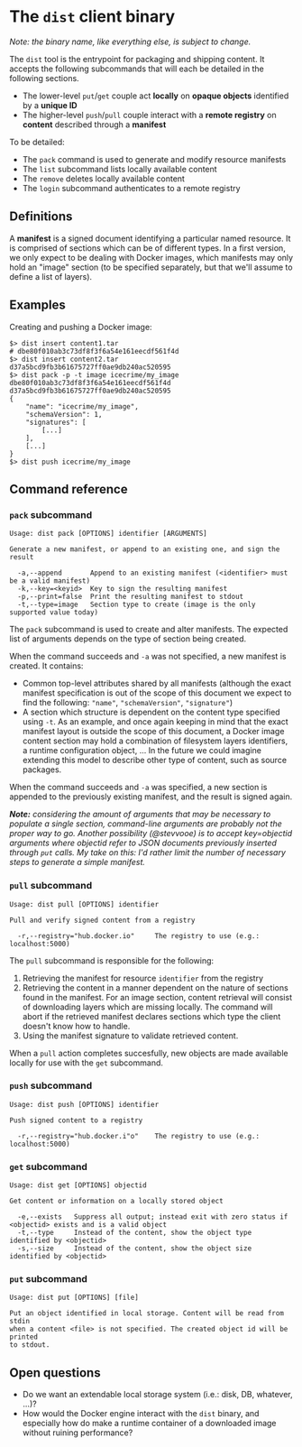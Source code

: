The `dist` client binary
========================

*Note: the binary name, like everything else, is subject to change.*

The `dist` tool is the entrypoint for packaging and shipping content. It accepts the following subcommands that will each be detailed in the following sections.

  - The lower-level `put`/`get` couple act **locally** on **opaque objects** identified by a **unique ID**
  - The higher-level `push`/`pull` couple interact with a **remote registry** on **content** described through a **manifest**

To be detailed:

  - The `pack` command is used to generate and modify resource manifests
  - The `list` subcommand lists locally available content
  - The `remove` deletes locally available content
  - The `login` subcommand authenticates to a remote registry

## Definitions

A **manifest** is a signed document identifying a particular named resource. It is comprised of sections which can be of different types. In a first version, we only expect to be dealing with Docker images, which manifests may only hold an "image" section (to be specified separately, but that we'll assume to define a list of layers).

## Examples

Creating and pushing a Docker image:

```
$> dist insert content1.tar
# dbe80f010ab3c73df8f3f6a54e161eecdf561f4d
$> dist insert content2.tar
d37a5bcd9fb3b61675727ff0ae9db240ac520595
$> dist pack -p -t image icecrime/my_image dbe80f010ab3c73df8f3f6a54e161eecdf561f4d d37a5bcd9fb3b61675727ff0ae9db240ac520595
{
	"name": "icecrime/my_image",
	"schemaVersion": 1,
	"signatures": [
		[...]
	],
	[...]
}
$> dist push icecrime/my_image
```

## Command reference

### `pack` subcommand

```
Usage: dist pack [OPTIONS] identifier [ARGUMENTS]

Generate a new manifest, or append to an existing one, and sign the result

  -a,--append		Append to an existing manifest (<identifier> must be a valid manifest)
  -k,--key=<keyid>	Key to sign the resulting manifest
  -p,--print=false	Print the resulting manifest to stdout
  -t,--type=image	Section type to create (image is the only supported value today)
```

The `pack` subcommand is used to create and alter manifests. The expected list of arguments depends on the type of section being created.

When the command succeeds and `-a` was not specified, a new manifest is created. It contains:

* Common top-level attributes shared by all manifests (although the exact manifest specification is out of the scope of this document we expect to find the following: `"name"`, `"schemaVersion"`, `"signature"`)
* A section which structure is dependent on the content type specified using `-t`. As an example, and once again keeping in mind that the exact manifest layout is outside the scope of this document, a Docker image content section may hold a combination of filesystem layers identifiers, a runtime configuration object, ... In the future we could imagine extending this model to describe other type of content, such as source packages.

When the command succeeds and `-a` was specified, a new section is appended to the previously existing manifest, and the result is signed again.

***Note:** considering the amount of arguments that may be necessary to populate a single section, command-line arguments are probably not the proper way to go. Another possibility (@stevvooe) is to accept key=objectid arguments where objectid refer to JSON documents previously inserted through `put` calls. My take on this: I'd rather limit the number of necessary steps to generate a simple manifest.*

### `pull` subcommand

```
Usage: dist pull [OPTIONS] identifier

Pull and verify signed content from a registry

  -r,--registry="hub.docker.io"		The registry to use (e.g.: localhost:5000)

```

The `pull` subcommand is responsible for the following:

  1. Retrieving the manifest for resource `identifier` from the registry
  2. Retrieving the content in a manner dependent on the nature of sections found in the manifest. For an image section, content retrieval will consist of downloading layers which are missing locally. The command will abort if the retrieved manifest declares sections which type the client doesn't know how to handle.
  3. Using the manifest signature to validate retrieved content.

When a `pull` action completes succesfully, new objects are made available locally for use with the `get` subcommand.

### `push` subcommand

```
Usage: dist push [OPTIONS] identifier

Push signed content to a registry

  -r,--registry="hub.docker.i"o" 	The registry to use (e.g.: localhost:5000)
```

### `get` subcommand

```
Usage: dist get [OPTIONS] objectid

Get content or information on a locally stored object

  -e,--exists	Suppress all output; instead exit with zero status if <objectid> exists and is a valid object
  -t,--type		Instead of the content, show the object type identified by <objectid>
  -s,--size		Instead of the content, show the object size identified by <objectid>
```

### `put` subcommand

```
Usage: dist put [OPTIONS] [file]

Put an object identified in local storage. Content will be read from stdin
when a content <file> is not specified. The created object id will be printed
to stdout.
```

## Open questions

* Do we want an extendable local storage system (i.e.: disk, DB, whatever, ...)?
* How would the Docker engine interact with the `dist` binary, and especially how do make a runtime container of a downloaded image without ruining performance?
